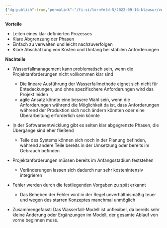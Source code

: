 ```yaml
---
{"dg-publish":true,"permalink":"/fi-si/lernfeld-5/2022-09-16-klausur/vorteile-und-nachteile-wasserfallmodell/","dgHomeLink":true,"dgPassFrontmatter":false}
---
```



**Vorteile**
- Leiten eines klar definierten Prozesses
- Klare Abgrenzung der Phasen
- Einfach zu verwalten und leicht nachzuverfolgen
- Klare Abschätzung von Kosten und Umfang bei stabilen Anforderungen

**Nachteile**
- Wasserfallmanagement kann problematisch sein, wenn die Projektanforderungen nicht vollkommen klar sind
	- Die lineare Ausführung der Wasserfallmethode eignet sich nicht für Entedeckungen, und ohne spezifischere Anforderungen wird das Projekt leiden
	- agile Ansatz könnte eine bessere Wahl sein, wenn die Anforderungen während die Möglichkeit da ist, dass Anforderungen während der Produktion sich noch ändern könnten oder eine Überarbeitung erforderlich sein könnte
- In der Softwareentwicklung gibt es selten klar abgegrenzte Phasen, die Übergänge sind eher fließend
	- Teile des Systems können sich noch in der Planung befinden, während andere Teile bereits in der Umsetzung oder bereits im Gebrauch befinden
- Projektanforderungen müssen bereits im Anfangsstadium feststehen
	- Veränderungen lassen sich dadurch nur sehr kostenintensiv integrieren
- Fehler werden durch die festliegenden Vorgaben zu spät erkannt
	- Das Beheben der Fehler wird in der Regel unverhältnismäßig teuer und wegen des starren Konzeptes manchmal unmöglich

- Zusammengefasst: Das Wasserfall-Modell ist unflexibel, da bereits sehr kleine Änderung oder Ergänzungen im Modell, der gesamte Ablauf von vorne beginnen muss.